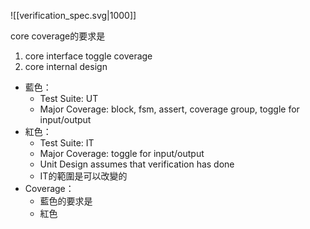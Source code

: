 ![[verification_spec.svg|1000]]

core coverage的要求是
1. core interface toggle coverage
2. core internal design


- 藍色：
	- Test Suite: UT
	- Major Coverage: block, fsm, assert, coverage group, toggle for input/output
- 紅色：
	- Test Suite: IT
	- Major Coverage: toggle for input/output
	- Unit Design assumes that verification has done
	- IT的範圍是可以改變的
- Coverage：
	- 藍色的要求是
	- 紅色